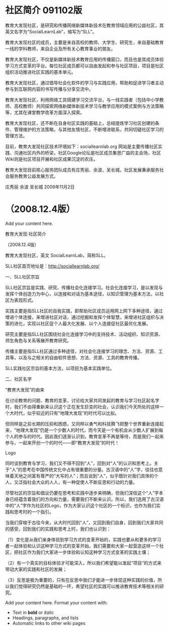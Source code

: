 # 社区简介 091102版 #



教育大发现社区，是研究和传播网络新媒体新技术在教育领域应用的公益社区，其英文名字为“SocialLearnLab”，缩写为“SLL”。

教育大发现社区的成员，主要是来自高校的教师、大学生、研究生，来自基础教育一线的学科教师，来自企业及所有关心教育事业的朋友。


教育大发现社区，不仅是新媒体新技术教育应用的传播窗口，而且也是其成员体验学习方式变革的平台。每位社区成员都可以自由发起和参与社区项目，项目是社区组织活动推进社区实践的基本单元。


教育大发现社区，通过倡导社会化软件的学习与实践应用，帮助和促进学习者主动参与到互联网内容的书写传播与分享交流中。

教育大发现社区，利用网络工具搭建学习交流平台，与一线实践者（包括中小学教师、高校教师）共同探索网络新媒体新技术学习与教学应用的模式案例与方法策略等，尤其在课堂教学改革方面深入探索。


教育大发现社区，还不断在自身社区实践的基础上，总结提炼学习社区创建的条件、管理维护的方法策略，与其他友情社区，不断增进联系，共同切磋社区学习的管理方法。


目前，教育大发现社区技术环境如下：sociallearnlab.org 网站是主要传播社区实践、沟通社区内外的桥梁，社区Google论坛是社区成员集思广益的主会场，社区Wiki则是社区项目开展和社区成果沉淀的农庄。

教育大发现目前核心服务团队成员有庄秀丽、余波、吴长城，社区发展秉承服务社会服务教育公益发展方式。



庄秀丽 余波 吴长城
2009年11月2日

# （2008.12.4版） #

Add your content here.

教育大发现·社区简介

（2008.12.4版）

教育大发现社区，英文 SocialLearnLab，简称SLL。

SLL社区首页地址是：http://sociallearnlab.org/

一、SLL社区宗旨

SLL社区宗旨是实践、研究、传播社会化连接学习。社会化连接学习，是以发现与发挥个体创造力为中心，以连接和对话为基本途径，以知识管理为基本方法，以社区为表现形式。

实践主要是指SLL社区的自我实践，即帮助社区成员运用网上网下多种途径，通过增进个体连接，来增进社区对话，通过挖掘和发挥个体智慧，来增进社区组织与决策的进化，实现以社区促个人最大化发展、以个人连接促社区最优化发展。

研究主要是指SLL社区围绕社会化连接学习中的支持技术、活动组织、知识资源、师生角色与关系等展开教育研究。

传播主要是指SLL社区通过多种途径，对社会化连接学习的理念、方法、资源、工具等，以及与之相关的自由软件思想、方法、资源、工具的教育传播。

SLL实践社区宗旨的基本方法，以项目为基本实践单位。

二、社区名字

“教育大发现”的由来

在讨论教育的问题、教育的变革，讨论给大家共同发起的教育与学习社区起名字时，我们不由得重新来认识这个正在发生巨变的社会，认识我们今天所处的这样一个大时代，似乎较近的只有“地理大发现”的时代可以比拟。

但同样是之前长期的压抑和困惑，又同样以勇气和科技腾飞把整个世界重新连接起来，“地理大发现”仍是一个少数人的时代，而今天是一个有机会从少数人扩展到每个人的参与的时代。因此我们逐渐认识到，教育变革不再是等待，而是我们一起来参与，一起来开创一个的时代——即“教育大发现”的时代！

Logo

同时谈到教育与学习，我们又不得不回到“人”，回到对“人”的认识和思考上。关于“人”的思考在中国传统文化中占有很重要的分量。古汉语中的“人”字，往往也意味着天地之间富有尊严的“大写的人”；而且谈到“人”，似乎既针对我们具体的个人，又泛指社会大众的人人，有一种促使人不断反思和行动的力量。

尽管社区的宗旨和倡议仍要在思考和实践中逐步来明确，但我们深信这个“人”字本身已经蕴含着我们的方向和力量，需要我们不断来认识。所以，我们选用了古汉语中的“人”字作为社区的Logo，作为大家认识这个社区的一个标识，也作为我们实践和思考时的一个指引。

当我们穿梭于古往今来，从大时代回到“人”，又回到我们自身，回到我们大家共同的感受，回到我们的实践和思考上时，我们也认识到：

（1）变化是从我们亲身体验到学习方式的变革开始的，实践也要从和更多的学习者一起体验和认识这种学习方式的变革开始。我们需要和大家一起营造这样一个社区，把社区作为我们大家进一步体验和认知这种学习方式变革的实践土壤；

（2）有一个真实的目标体验才可能深入，所以我们希望能以发起“项目”的方式来带动大家的实践和社区的发展；

（3）反思是极为重要的，只有在反思中我们才能进一步体现这种实践的价值，所以我们觉得研究仍然是基础的一环，希望社区的实践可以推进教育技术等相关的研究。

Add your content here.  Format your content with:
  * Text in **bold** or _italic_
  * Headings, paragraphs, and lists
  * Automatic links to other wiki pages